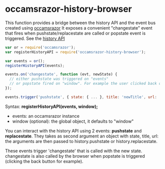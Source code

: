 occamsrazor-history-browser
===========================
This function provides a bridge between the history API and the event bus created using [occamsrazor](https://github.com/sithmel/occamsrazor.js)
It exposes a convenient "changestate" event that fires when pushstate/replacestate are called or popstate event is triggered.
See the [history API](https://developer.mozilla.org/en-US/docs/Web/API/History_API)
```js
var or = require('occamsrazor');
var registerHistoryAPI = require('occamsrazor-history-browser');

var events = or();
registerHistoryAPI(events);

events.on('changestate', function (evt, newState) {
  // either pushstate was triggered on "events"
  // or popstate fired on "window". For example the user clicked back or forward
});

events.trigger('pushstate', { state: { ... }, title: 'newTitle', url: 'new.html' });
```

Syntax:
**registerHistoryAPI(events, window);**

* events: an occamsrazor instance
* window (optional): the global object, it defaults to "window"

You can interact with the history API using 2 events: **pushstate** and **replacestate**.
They takes as second argument an object with state, title, url: the arguments are then passed to history.pushstate or history.replacestate.

These events trigger 'changestate' that is called with the new state. changestate is also called by the browser when popstate is triggered (clicking the back button for example).
